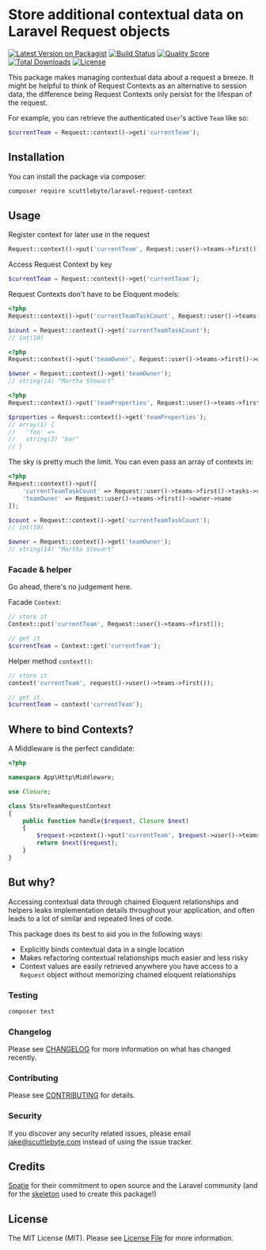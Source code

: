 # Store additional contextual data on Laravel Request objects

[![Latest Version on Packagist](https://img.shields.io/packagist/v/scuttlebyte/laravel-request-context.svg?style=flat-square)](https://packagist.org/packages/scuttlebyte/laravel-request-context)
[![Build Status](https://img.shields.io/travis/scuttlebyte/laravel-request-context/master.svg?style=flat-square)](https://travis-ci.org/scuttlebyte/laravel-request-context)
[![Quality Score](https://img.shields.io/scrutinizer/g/scuttlebyte/laravel-request-context.svg?style=flat-square)](https://scrutinizer-ci.com/g/scuttlebyte/laravel-request-context)
[![Total Downloads](https://img.shields.io/packagist/dt/scuttlebyte/laravel-request-context.svg?style=flat-square)](https://packagist.org/packages/scuttlebyte/laravel-request-context)
[![License](https://img.shields.io/github/license/mashape/apistatus.svg)](LICENSE.md)


This package makes managing contextual data about a request a breeze. It might be helpful to think of Request Contexts
as an alternative to session data, the difference being Request Contexts only persist for the lifespan of the request.

For example, you can retrieve the authenticated `User`'s active `Team` like so:
```php
$currentTeam = Request::context()->get('currentTeam');
```

## Installation

You can install the package via composer:

```bash
composer require scuttlebyte/laravel-request-context
```

## Usage

Register context for later use in the request
```php
Request::context()->put('currentTeam', Request::user()->teams->first());
```

Access Request Context by key
```php
$currentTeam = Request::context()->get('currentTeam');
```

Request Contexts don't have to be Eloquent models:

```php
<?php
Request::context()->put('currentTeamTaskCount', Request::user()->teams->first()->tasks->count());

$count = Request::context()->get('currentTeamTaskCount');
// int(10)
```

```php
<?php
Request::context()->put('teamOwner', Request::user()->teams->first()->owner->name);

$owner = Request::context()->get('teamOwner');
// string(14) "Martha Stewart"
```

```php
<?php
Request::context()->put('teamProperties', Request::user()->teams->first()->properties);

$properties = Request::context()->get('teamProperties');
// array(1) {
//   'foo' =>
//   string(3) "bar"
// }
```

The sky is pretty much the limit. You can even pass an array of contexts in:

```php
<?php
Request::context()->put([
    'currentTeamTaskCount' => Request::user()->teams->first()->tasks->count(),
    'teamOwner' => Request::user()->teams->first()->owner->name
]);

$count = Request::context()->get('currentTeamTaskCount');
// int(10)

$owner = Request::context()->get('teamOwner');
// string(14) "Martha Stewart"
```

### Facade & helper

Go ahead, there's no judgement here.

Facade `Context`:
```php
// store it
Context::put('currentTeam', Request::user()->teams->first());

// get it
$currentTeam = Context::get('currentTeam');
```

Helper method `context()`:
```php
// store it
context('currentTeam', request()->user()->teams->first());

// get it
$currentTeam = context('currentTeam');
```

## Where to bind Contexts?

A Middleware is the perfect candidate:

```php
<?php

namespace App\Http\Middleware;

use Closure;

class StoreTeamRequestContext
{
    public function handle($request, Closure $next)
    {
        $request->context()->put('currentTeam', $request->user()->teams()->first());
        return $next($request);
    }
}
```

## But why?

Accessing contextual data through chained Eloquent relationships and helpers leaks implementation details
throughout your application, and often leads to a lot of similar and repeated lines of code.

This package does its best to aid you in the following ways:
- Explicitly binds contextual data in a single location
- Makes refactoring contextual relationships much easier and less risky
- Context values are easily retrieved anywhere you have access to a `Request` object without memorizing chained eloquent relationships

### Testing

``` bash
composer test
```

### Changelog

Please see [CHANGELOG](CHANGELOG.md) for more information on what has changed recently.

### Contributing

Please see [CONTRIBUTING](CONTRIBUTING.md) for details.

### Security

If you discover any security related issues, please email jake@scuttlebyte.com instead of using the issue tracker.

## Credits

[Spatie](https://spatie.be/) for their commitment to open source and the Laravel community (and for the [skeleton](https://github.com/spatie/skeleton-php) used to create this package!)

## License

The MIT License (MIT). Please see [License File](LICENSE.md) for more information.
